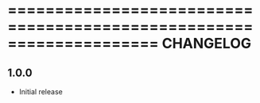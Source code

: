 ====================================================================
CHANGELOG
====================================================================

## 1.0.0

* Initial release